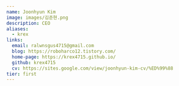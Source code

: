 ```yaml
---
name: Joonhyun Kim
image: images/김준현.png
description: CEO
aliases:
  - krex
links:
  email: ralwnsgus4715@gmail.com
  blog: https://roboharco12.tistory.com/
  home-page: https://krex4715.github.io/
  github: krex4715
  cv: https://sites.google.com/view/joonhyun-kim-cv/%ED%99%88
tier: first
---
```


